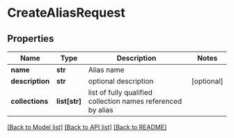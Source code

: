 # CreateAliasRequest

## Properties
Name | Type | Description | Notes
------------ | ------------- | ------------- | -------------
**name** | **str** | Alias name | 
**description** | **str** | optional description | [optional] 
**collections** | **list[str]** | list of fully qualified collection names referenced by alias | 

[[Back to Model list]](../README.md#documentation-for-models) [[Back to API list]](../README.md#documentation-for-api-endpoints) [[Back to README]](../README.md)


